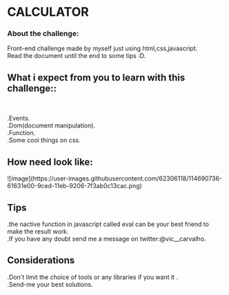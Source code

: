 <h1>CALCULATOR </h1>

<h3>About the challenge:</h3>

Front-end challenge made by myself just using html,css,javascript.<BR>
Read the document until the end to some tips :D.





<h2> What i expect from you to learn with this challenge::</h2><BR>

.Events.<BR>
.Dom(document manipulation). <BR>
.Function. <BR>
.Some cool things on css.<BR>


<h2>How need look like: </h2> 
![image](https://user-images.githubusercontent.com/62306118/114690736-61631e00-9ced-11eb-9206-7f3ab0c13cac.png)







<h2>Tips<br></h2>
.the nactive function in javascript called eval can be your best friend to make the result work.<br>
.If you have any doubt send me a message on twitter:@vic__carvalho.


<h2>Considerations<br></h2> 
.Don't limit the choice of tools or any libraries if you want it .<br>
.Send-me your best solutions.


   





 


